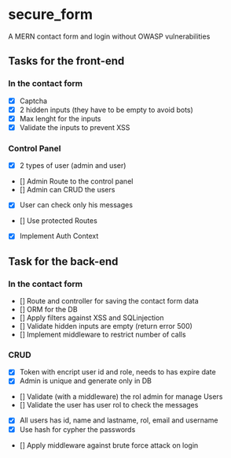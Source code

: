 # secure_form
A MERN contact form and login without OWASP vulnerabilities

## Tasks for the front-end
### In the contact form
- [x] Captcha
- [x] 2 hidden inputs (they have to be empty to avoid bots)
- [x] Max lenght for the inputs
- [x] Validate the inputs to prevent XSS
### Control Panel
- [x] 2 types of user (admin and user)
- [] Admin Route to the control panel
- [] Admin can CRUD the users
- [x] User can check only his messages
- [] Use protected Routes
- [x] Implement Auth Context

## Task for the back-end
### In the contact form
- [] Route and controller for saving the contact form data
- [] ORM for the DB
- [] Apply filters against XSS and SQLinjection
- [] Validate hidden inputs are empty (return error 500)
- [] Implement middleware to restrict number of calls
### CRUD
- [x] Token with encript user id and role, needs to has expire date
- [x] Admin is unique and generate only in DB
- [] Validate (with a middleware) the rol admin for manage Users
- [] Validate the user has user rol to check the messages
- [x] All users has id, name and lastname, rol, email  and username
- [x] Use hash for cypher the passwords
- [] Apply middleware against brute force attack on login
